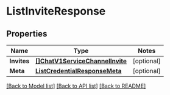 # ListInviteResponse

## Properties
Name | Type | Notes
------------ | ------------- | -------------
**Invites** | [**[]ChatV1ServiceChannelInvite**](chat.v1.service.channel.invite.md) | [optional] 
**Meta** | [**ListCredentialResponseMeta**](ListCredentialResponse_meta.md) | [optional] 

[[Back to Model list]](../README.md#documentation-for-models) [[Back to API list]](../README.md#documentation-for-api-endpoints) [[Back to README]](../README.md)


